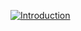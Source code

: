 <a href="https://git.io/typing-svg"><img src="https://readme-typing-svg.demolab.com?font=Jetbrains+Mono&size=26&duration=2500&color=00FFFF&center=true&multiline=true&repeat=false&width=435&height=75&lines=hi!;i'm+Mohammad." alt="Introduction" /></a>
